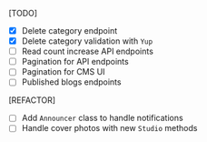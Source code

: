 [TODO]

- [X] Delete category endpoint
- [X] Delete category validation with `Yup`
- [ ] Read count increase API endpoints
- [ ] Pagination for API endpoints
- [ ] Pagination for CMS UI
- [ ] Published blogs endpoints

[REFACTOR]

- [ ] Add `Announcer` class to handle notifications
- [ ] Handle cover photos with new `Studio` methods